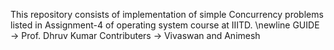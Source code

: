 This repository consists of implementation of simple Concurrency problems listed in Assignment-4 of operating system course at IIITD.
\newline
GUIDE -> Prof. Dhruv Kumar
Contributers -> Vivaswan and Animesh

